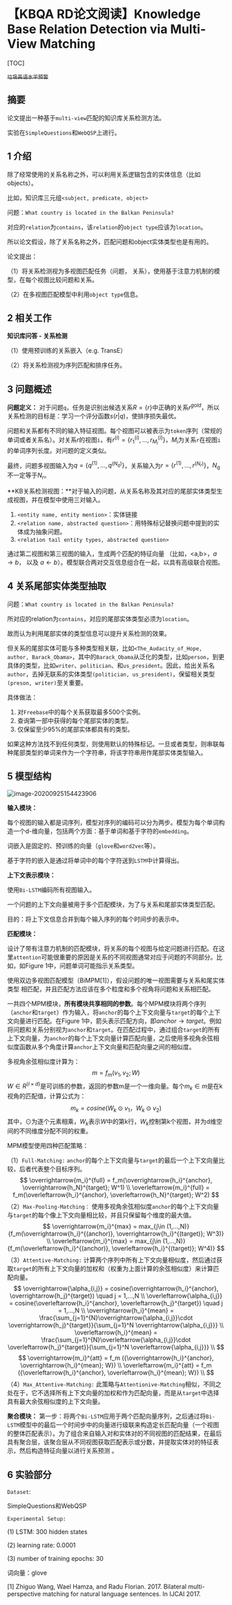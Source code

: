 # 【KBQA RD论文阅读】Knowledge Base Relation Detection via Multi-View Matching

[TOC]

~~`垃圾英语水平预警`~~

## 摘要

论文提出一种基于`multi-view`匹配的知识库关系检测方法。

实验在`SimpleQuestions`和`WebQSP`上进行。



## 1 介绍

除了经常使用的关系名称之外，可以利用关系逻辑包含的实体信息（比如objects）。

比如，知识库三元组`<subject, predicate, object>`

问题：`What country is located in the Balkan Peninsula?`

对应的`relation`为`contains`，该`relation`的`object type`应该为`location`。

所以论文假设，除了关系名称之外，匹配问题和object实体类型也是有用的。



论文提出：

（1）将关系检测视为多视图匹配任务（问题， 关系），使用基于注意力机制的模型，在每个视图比较问题和关系。

（2）在多视图匹配模型中利用`object type`信息。



## 2 相关工作

**知识库问答 - 关系检测**

（1）使用预训练的关系嵌入（e.g. TransE）

（2）将关系检测视为序列匹配和排序任务。



## 3 问题概述

**问题定义：** 对于问题`q`，任务是识别出候选关系$R=\{r\}$中正确的关系$r^{gold}$，所以关系检测的目标是：学习一个评分函数$s(r|q)$，使排序损失最优。

问题和关系都有不同的输入特征视图。每个视图可以被表示为`token`序列（常规的单词或者关系名）。对关系$r$的视图`i`，有$r^{(i)}=\{r_1^{(i)},...,r_{M_i}^{(i)}\}$，$M_i$为关系`r`在视图`i`的单词序列长度。对问题的定义类似。

最终，问题多视图输入为$q = \{q^{(1)}, ...,q^{(N_q)}\}$，关系输入为$r = \{r^{(1)},...,r^{(N_r)}\}$，$N_q$不一定等于$N_r$。

**KB关系检测视图：**对于输入的问题，从关系名称及其对应的尾部实体类型生成视图，并在模型中使用三对输入。

1. `<entity name, entity mention>`：实体链接
2. `<relation name, abstracted question>`：用特殊标记替换问题中提到的实体成为抽象问题。
3. `<relation tail entity types, abstracted question>`

通过第二视图和第三视图的输入，生成两个匹配的特征向量 （比如，<a,b>，$a\rightarrow b$， 以及 $a\leftarrow b$）。模型联合两对交互信息组合在一起，以具有高级联合视图。



## 4 关系尾部实体类型抽取

问题：`What country is located in the Balkan Peninsula?`

所对应的relation为`contains`，对应的尾部实体类型必须为`location`。

故而认为利用尾部实体的类型信息可以提升关系检测的效果。

但关系的尾部实体可能与多种类型相关联，比如`<The_Audacity_of_Hope, author, Barack_Obama>`，其中的`Barack_Obama`从泛化的类型，比如`person`，到更具体的类型，比如`writer`、`politician`、和`us_president`。因此，给出关系名`author`，去掉无联系的实体类型`(politician, us_president)`，保留相关类型`(preson, writer)`至关重要。

具体做法：

1. 对`Freebase`中的每个关系获取最多500个实例。
2. 查询第一部中获得的每个尾部实体的类型。
3. 仅保留至少95%的尾部实体都具有的类型。

如果这种方法找不到任何类型，则使用默认的特殊标记。一旦或者类型，则串联每种尾部类型的单词来作为一个字符串，将该字符串用作尾部实体类型输入。



## 5 模型结构

![image-20200925154423906](https://github.com/shinimashzi/study/blob/main/%E7%AC%94%E8%AE%B0/%E8%AE%BA%E6%96%87%E9%98%85%E8%AF%BB/%E3%80%90KBQA%20RD%E3%80%912018%20-%20%5BCorr%5D%20-%20Knowledge%20Base%20Relation%20Detection%20via%20Multi-View%20Matching/image/image-20200925154423906.png)

**输入模块：**

每个视图的输入都是词序列，模型对序列的编码可以分为两步。模型为每个单词构造一个d-维向量，包括两个方面：基于单词和基于字符的`embedding`。

词嵌入是固定的、预训练的向量（`glove`和`word2vec`等）。

基于字符的嵌入是通过将单词中的每个字符送到`LSTM`中计算得出。

**上下文表示模块：**

使用`Bi-LSTM`编码所有视图输入。

一个问题的上下文向量被用于多个匹配模块，为了与关系和尾部实体类型匹配。

目的：将上下文信息合并到每个输入序列的每个时间步的表示中。

**匹配模块：**

设计了带有注意力机制的匹配模块，将关系的每个视图与给定问题进行匹配。在这里`attention`可能很重要的原因是关系的不同视图通常对应于问题的不同部分。比如，如Figure 1中，问题单词可能指示关系类型。

使用双边多视图匹配模型（BiMPM[1]），假设问题的唯一视图需要与关系和尾实体类型                                                                                                                                                                                                                                     相匹配，并且匹配方法应该在多个粒度和多个视角将问题和关系相匹配。

一共四个MPM模块，**所有模块共享相同的参数**。每个MPM模块将两个序列（`anchor`和`target`）作为输入，将`anchor`的每个上下文向量与`target`的每个上下文向量进行匹配。在Figure 1中，箭头表示匹配方向，即$anchor \rightarrow target$。例如将问题和关系分别视为`anchor`和`target`。在匹配过程中，通过组合`target`的所有上下文向量，为`anchor`的每个上下文向量计算匹配向量，之后使用多视角余弦相似度函数从多个角度计算`anchor`上下文向量和匹配向量之间的相似度。

多视角余弦相似度计算为：
$$
m = f_m(v_1,v_2;W)
$$
$W \in R^{(l\times d)}$是可训练的参数，返回的参数m是一个一维向量。每个$m_k\in m$是在k视角的匹配值，计算公式为：
$$
m_k = cosine(W_k ⊙ v_1， W_k ⊙ v_2)
$$
其中，$⊙$为逐个元素相乘，$W_k$表示$W$中的第k行，$W_k$控制第k个视图，并为d维空间的不同维度分配不同的权重。

MPM模型使用四种匹配策略：

（1）`Full-Matching:` `anchor`的每个上下文向量与`target`的最后一个上下文向量比较，后者代表整个目标序列。
$$
\overrightarrow{m_i}^{full} = f_m(\overrightarrow{h_i}^{anchor}, \overrightarrow{h_N}^{target}; W^1)    \\
\overleftarrow{m_i}^{full} = f_m(\overleftarrow{h_i}^{anchor}, \overleftarrow{h_N}^{target}; W^2)
$$
（2）`Max-Pooling-Matching：` 使用多视角余弦相似度`anchor`的每个上下文向量与`target`的每个像上下文向量相比较，并且只保留每个维度的最大值。
$$
\overrightarrow{m_i}^{max} = max_{j\in (1,...,N)} {f_m(\overrightarrow{h_i}^{(anchor)}, \overrightarrow{h_i}^{(target)}; W^3)} \\
\overleftarrow{m_i}^{max} = max_{j\in (1,...,N)} {f_m(\overleftarrow{h_i}^{(anchor)}, \overleftarrow{h_i}^{(target)}; W^4)}
$$
（3）`Attentive-Matching:` 计算两个序列中所有上下文向量相似度，然后通过获取`target`的所有上下文向量的加权和（权重为上面计算的余弦相似度）来计算匹配向量。
$$
\overrightarrow{\alpha_{i,j}} = cosine(\overrightarrow{h_i}^{anchor}, \overrightarrow{h_j}^{target}) \quad j = 1,...,N \\
\overleftarrow{\alpha_{i,j}} = cosine(\overleftarrow{h_i}^{anchor}, \overleftarrow{h_j}^{target}) \quad j = 1,...,N \\
\overrightarrow{h_i}^{mean} = \frac{\sum_{j=1}^{N}\overrightarrow{\alpha_{i,j}}\cdot \overrightarrow{h_j}^{target}}{\sum_{j=1}^N \overrightarrow{\alpha_{i,j}}} \\
\overleftarrow{h_i}^{mean} = \frac{\sum_{j=1}^{N}\overleftarrow{\alpha_{i,j}}\cdot \overleftarrow{h_j}^{target}}{\sum_{j=1}^N \overleftarrow{\alpha_{i,j}}} \\
$$
$$
\overrightarrow{m_i}^{att} = f_m ({\overrightarrow{h_i}^{anchor}, \overrightarrow{h_i}^{mean}; W}) \\
\overleftarrow{m_i}^{att} = f_m ({\overleftarrow{h_i}^{anchor}, \overleftarrow{h_i}^{mean}; W}) \\
$$
（4）`Max_Attentive-Matching:` 此策略与`Attentionive-Matching`相似，不同之处在于，它不选择所有上下文向量的加权和作为匹配向量，而是从`target`中选择具有最大余弦相似度的上下文向量。

**聚合模块：** 第一步：将两个`Bi-LSTM`应用于两个匹配向量序列，之后通过将`Bi-LSTM`模型中的最后一个时间步中的向量进行级联来构造定长匹配向量（一个视图的整体匹配表示）。为了组合来自输入对和实体对的不同视图的匹配结果，在最后具有聚合层，该聚合层从不同视图获取匹配表示或分数，并提取实体对的特征表示，然后构造特征向量以进行关系预测 。



## 6 实验部分

`Dataset`:

SimpleQuestions和WebQSP

`Experimental Setup:`

(1) LSTM: 300 hidden states

(2) learning rate: 0.0001

(3) number of training epochs: 30

词向量：glove

[1] Zhiguo Wang, Wael Hamza, and Radu Florian. 2017. Bilateral multi-perspective matching for natural language sentences. In IJCAI 2017.
